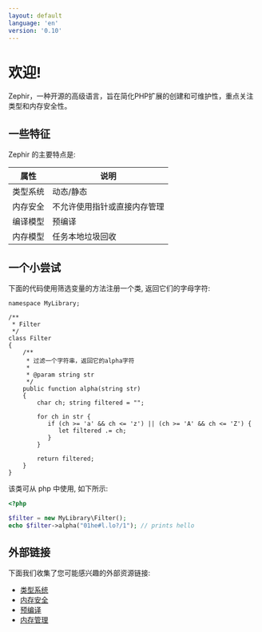 ```yaml
---
layout: default
language: 'en'
version: '0.10'
---
```


# 欢迎!

Zephir，一种开源的高级语言，旨在简化PHP扩展的创建和可维护性，重点关注类型和内存安全性。

<a name='some-features'></a>

## 一些特征

Zephir 的主要特点是:

| 属性   | 说明             |
| ---- | -------------- |
| 类型系统 | 动态/静态          |
| 内存安全 | 不允许使用指针或直接内存管理 |
| 编译模型 | 预编译            |
| 内存模型 | 任务本地垃圾回收       |

<a name='a-small-taste'></a>

## 一个小尝试

下面的代码使用筛选变量的方法注册一个类, 返回它们的字母字符:

```zephir
namespace MyLibrary;

/**
 * Filter
 */
class Filter
{
    /**
     * 过滤一个字符串，返回它的alpha字符
     *
     * @param string str
     */
    public function alpha(string str)
    {
        char ch; string filtered = "";

        for ch in str {
           if (ch >= 'a' && ch <= 'z') || (ch >= 'A' && ch <= 'Z') {
              let filtered .= ch;
           }
        }

        return filtered;
    }
}
```

该类可从 php 中使用, 如下所示:

```php
<?php

$filter = new MyLibrary\Filter();
echo $filter->alpha("01he#l.lo?/1"); // prints hello
```

<a name='external-links'></a>

## 外部链接

下面我们收集了您可能感兴趣的外部资源链接:

- [类型系统](https://en.wikipedia.org/wiki/Type_system)
- [内存安全](https://en.wikipedia.org/wiki/Memory_safety)
- [预编译](https://en.wikipedia.org/wiki/Ahead-of-time_compilation)
- [内存管理](https://en.wikipedia.org/wiki/Memory_management)
